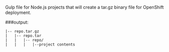 Gulp file for Node.js projects that will create a tar.gz binary file for OpenShift deployment.


###output:
```
|-- repo.tar.gz 
|   |-- repo.tar 
|   |   |-- repo/ 
|   |   |   |--project contents
```
